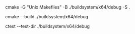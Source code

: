 cmake -G "Unix Makefiles" -B ./buildsystem/x64/debug -S .

cmake --build ./buildsystem/x64/debug

ctest --test-dir ./buildsystem/x64/debug